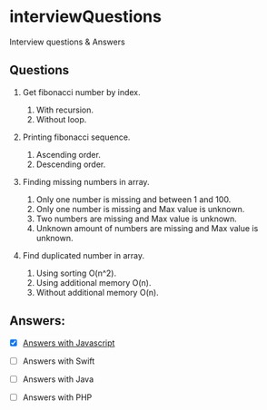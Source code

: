 # interviewQuestions
Interview questions &amp; Answers

## Questions

1. Get fibonacci number by index.
    1. With recursion.
    2. Without loop.

2. Printing fibonacci sequence.
    1. Ascending order.
    2. Descending order.

3. Finding missing numbers in array.
    1. Only one number is missing and between 1 and 100.
    2. Only one number is missing and Max value is unknown.
    3. Two numbers are missing and Max value is unknown.
    4. Unknown amount of numbers are missing and Max value is unknown.

4. Find duplicated number in array.
    1. Using sorting O(n^2).
    2. Using additional memory O(n).
    3. Without additional memory O(n).


## Answers:

- [X] [Answers with Javascript](https://github.com/nikitaKurtin/interviewQuestions/blob/master/index.js)

- [ ] Answers with Swift

- [ ] Answers with Java

- [ ] Answers with PHP